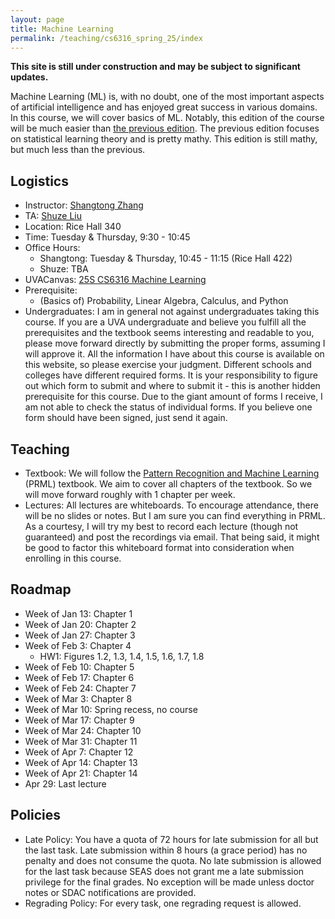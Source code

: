 ```yaml
---
layout: page
title: Machine Learning
permalink: /teaching/cs6316_spring_25/index
---
```


**This site is still under construction and may be subject to significant updates.**

Machine Learning (ML) is, with no doubt, one of the most important aspects of artificial intelligence and has enjoyed great success in various domains. 
In this course, we will cover basics of ML. Notably, this edition of the course will be much easier than [the previous edition](https://shangtongzhang.github.io/teaching/cs6316_spring_24/index).
The previous edition focuses on statistical learning theory and is pretty mathy. 
This edition is still mathy, but much less than the previous.

## Logistics

- Instructor: [Shangtong Zhang](/)
- TA: [Shuze Liu](https://shuzeliu.com)
- Location: Rice Hall 340      
- Time: Tuesday & Thursday, 9:30 - 10:45  
- Office Hours: 
  - Shangtong: Tuesday & Thursday, 10:45 - 11:15 (Rice Hall 422)
  - Shuze: TBA
- UVACanvas: [25S CS6316 Machine Learning]()
- Prerequisite:
  - (Basics of) Probability, Linear Algebra, Calculus, and Python
- Undergraduates: I am in general not against undergraduates taking this course. If you are a UVA undergraduate and believe you fulfill all the prerequisites and the textbook seems interesting and readable to you, 
please move forward directly by submitting the proper forms,
assuming I will approve it.
All the information I have about this course is available on this website,
so please exercise your judgment.
Different schools and colleges have different required forms.
It is your responsibility to figure out which form to submit and where to submit it - this is another hidden prerequisite for this course.
Due to the giant amount of forms I receive, I am not able to check the status of individual forms.
If you believe one form should have been signed, just send it again.

## Teaching
- Textbook: We will follow the [Pattern Recognition and Machine Learning](https://www.microsoft.com/en-us/research/uploads/prod/2006/01/Bishop-Pattern-Recognition-and-Machine-Learning-2006.pdf) (PRML) textbook. 
We aim to cover all chapters of the textbook. 
So we will move forward roughly with 1 chapter per week.
- Lectures: All lectures are whiteboards. To encourage attendance, there will be no slides or notes. But I am sure you can find everything in PRML. As a courtesy, I will try my best to record each lecture (though not guaranteed) and post the recordings via email. That being said, it might be good to factor this whiteboard format into consideration when enrolling in this course.

## Roadmap
- Week of Jan 13: Chapter 1
- Week of Jan 20: Chapter 2
- Week of Jan 27: Chapter 3
- Week of Feb 3: Chapter 4
  - HW1: Figures 1.2, 1.3, 1.4, 1.5, 1.6, 1.7, 1.8
- Week of Feb 10: Chapter 5
- Week of Feb 17: Chapter 6
- Week of Feb 24: Chapter 7
- Week of Mar 3: Chapter 8
- Week of Mar 10: Spring recess, no course
- Week of Mar 17: Chapter 9
- Week of Mar 24: Chapter 10
- Week of Mar 31: Chapter 11
- Week of Apr 7: Chapter 12
- Week of Apr 14: Chapter 13
- Week of Apr 21: Chapter 14
- Apr 29: Last lecture

## Policies
- Late Policy: You have a quota of 72 hours for late submission for all but the last task. Late submission within 8 hours (a grace period) has no penalty and does not consume the quota. No late submission is allowed for the last task because SEAS does not grant me a late submission privilege for the final grades. No exception will be made unless doctor notes or SDAC notifications are provided.
- Regrading Policy: For every task, one regrading request is allowed.
